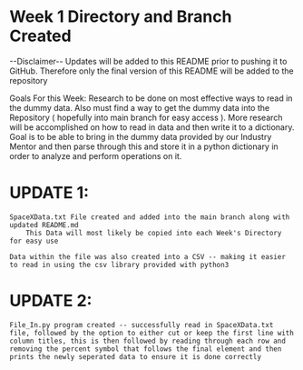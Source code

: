 # Week 1 Directory and Branch Created

--Disclaimer--
Updates will be added to this README prior to pushing it to GitHub. Therefore only the final version of this README will be added to the repository

Goals For this Week:
    Research to be done on most effective ways to read in the dummy data. Also must find a way to get the dummy data into the Repository ( hopefully into main branch for easy access ). More research will be accomplished on how to read in data and then write it to a dictionary. Goal is to be able to bring in the dummy data provided by our Industry Mentor and then parse through this and store it in a python dictionary in order to analyze and perform operations on it.

# UPDATE 1:
    SpaceXData.txt File created and added into the main branch along with updated README.md
        This Data will most likely be copied into each Week's Directory for easy use

    Data within the file was also created into a CSV -- making it easier to read in using the csv library provided with python3

# UPDATE 2:
    File_In.py program created -- successfully read in SpaceXData.txt file, followed by the option to either cut or keep the first line with column titles, this is then followed by reading through each row and removing the percent symbol that follows the final element and then prints the newly seperated data to ensure it is done correctly 
